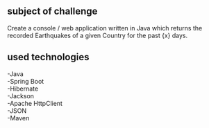 
## subject of challenge
Create a console / web application written in Java which returns the recorded Earthquakes of a given 
Country for the past {x} days.

## used technologies
-Java <br/>
-Spring Boot <br/>
-Hibernate <br/>
-Jackson <br/>
-Apache HttpClient <br/>
-JSON <br/>
-Maven <br/>
